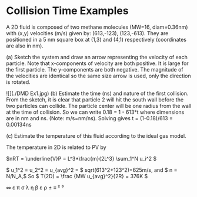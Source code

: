 

# Collision Time Examples
A 2D fluid is composed of two methane molecules (MW=16, diam=0.36nm) with (x,y) velocities (m/s) given by: (613,-123), (123,-613).  They are positioned in a 5 nm square box at (1,3) and (4,1) respectively (coordinates are also in nm).

(a) Sketch the system and draw an arrow representing the velocity of each particle.  Note that x-components of velocity are both positive. It is large for the first particle.  The y-components are both negative.  The magnitude of the velocities are identical so the same size arrow is used, only the direction is rotated.

![](./DMD Ex1.jpg)
(b) Estimate the time (ns) and nature of the first collision.  From the sketch, it is clear that particle 2 will hit the south wall before the two particles can collide.  The particle center will be one radius from the wall at the time of collision.  So we can write 0.18 = 1 - 613*t where dimensions are in nm and ns. (Note: m/s=nm/ns).  Solving gives t = (1-0.18)/613 = 0.00134ns 

(c) Estimate the temperature of this fluid according to the ideal gas model. 

The temperature in 2D is related to PV by 

$nRT = \underline{V}P = L^3*\frac{m}{2L^3} \sum_1^N u_i^2 $ 

$ u_1^2 = u_2^2 = u_{avg}^2 = $ sqrt(613^2+123^2)=625m/s, and $ n = N/N_A,$ 
 So $ T(2D) = \frac {MW u_{avg}^2}{2R} = 376K $ 

 ∞ ε  π  σ λ η β ε ρ ± ≡ ² ³